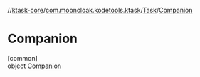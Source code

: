 //[ktask-core](../../../../index.md)/[com.mooncloak.kodetools.ktask](../../index.md)/[Task](../index.md)/[Companion](index.md)

# Companion

[common]\
object [Companion](index.md)
